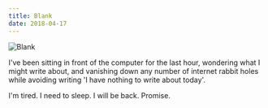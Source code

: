 ```yaml
---
title: Blank
date: 2018-04-17
---
```


![Blank](https://source.unsplash.com/npxXWgQ33ZQ/1600x900)

I've been sitting in front of the computer for the last hour, wondering what I might write about, and vanishing down any number of internet rabbit holes while avoiding writing 'I have nothing to write about today'.

I'm tired. I need to sleep. I will be back. Promise.